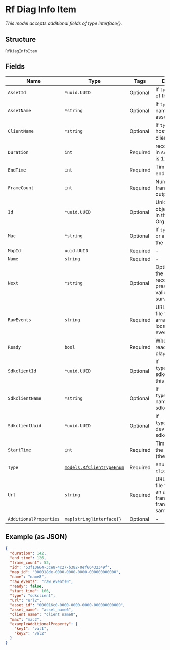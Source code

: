 
# Rf Diag Info Item

*This model accepts additional fields of type interface{}.*

## Structure

`RfDiagInfoItem`

## Fields

| Name | Type | Tags | Description |
|  --- | --- | --- | --- |
| `AssetId` | `*uuid.UUID` | Optional | If `type`==`asset`, id of the asset |
| `AssetName` | `*string` | Optional | If `type`==`asset`, name of the asset |
| `ClientName` | `*string` | Optional | If `type`==`client`, hostname of the client |
| `Duration` | `int` | Required | recording length in seconds, max is 120 |
| `EndTime` | `int` | Required | Timestamp of end of recording |
| `FrameCount` | `int` | Required | Number of frames in the output |
| `Id` | `*uuid.UUID` | Optional | Unique ID of the object instance in the Mist Organnization |
| `Mac` | `*string` | Optional | If `type`==`client` or `asset`, mac of the device |
| `MapId` | `uuid.UUID` | Required | - |
| `Name` | `string` | Required | - |
| `Next` | `*string` | Optional | Optional. id of the next recoding if present. Only valid for site survey. |
| `RawEvents` | `string` | Required | URL to a JSON file that contains array of raw location diag events |
| `Ready` | `bool` | Required | Whether it’s ready for playback |
| `SdkclientId` | `*uuid.UUID` | Optional | If `type`==`sdkclient`, sdkclient_id of this recording |
| `SdkclientName` | `*string` | Optional | If `type`==`sdkclient`, name of the sdkclient |
| `SdkclientUuid` | `*uuid.UUID` | Optional | If `type`==`sdkclient`, device_id of sdkclient |
| `StartTime` | `int` | Required | Timestamp of the recording (the start) |
| `Type` | [`models.RfClientTypeEnum`](../../doc/models/rf-client-type-enum.md) | Required | enum: `asset`, `client`, `sdkclient` |
| `Url` | `string` | Required | URL to a JSON file that contains an array of frames, each frame is the same format |
| `AdditionalProperties` | `map[string]interface{}` | Optional | - |

## Example (as JSON)

```json
{
  "duration": 142,
  "end_time": 126,
  "frame_count": 52,
  "id": "53f10664-3ce8-4c27-b382-0ef66432349f",
  "map_id": "000018de-0000-0000-0000-000000000000",
  "name": "name8",
  "raw_events": "raw_events0",
  "ready": false,
  "start_time": 166,
  "type": "sdkclient",
  "url": "url2",
  "asset_id": "000016c0-0000-0000-0000-000000000000",
  "asset_name": "asset_name6",
  "client_name": "client_name8",
  "mac": "mac2",
  "exampleAdditionalProperty": {
    "key1": "val1",
    "key2": "val2"
  }
}
```

